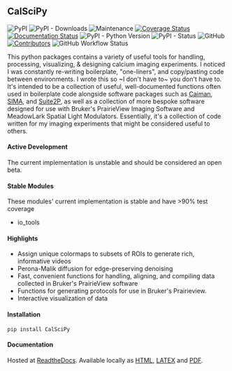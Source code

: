 ## CalSciPy       
<!-- Line 1 Badges... PyPi, Downloads, Maintained, Coverage, Documentation -->
<!-- Line 2 Badges... Python Versions, PyPi Status, License, Contributors -->
![PyPI](https://img.shields.io/pypi/v/CalSciPy)
![PyPI - Downloads](https://img.shields.io/pypi/dm/CalSciPy)
![Maintenance](https://img.shields.io/maintenance/yes/2023)
[![Coverage Status](https://coveralls.io/repos/github/darikoneil/CalSciPy/badge.svg?branch=master)](https://coveralls.io/github/darikoneil/CalSciPy?branch=master)
[![Documentation Status](https://readthedocs.org/projects/calscipy/badge/?version=latest)](https://calscipy.readthedocs.io/en/latest/?badge=latest)
![PyPI - Python Version](https://img.shields.io/pypi/pyversions/CalSciPy?)
![PyPI - Status](https://img.shields.io/pypi/status/CalSciPy)
![GitHub](https://img.shields.io/github/license/darikoneil/CalSciPy)
[![Contributors](https://img.shields.io/github/contributors-anon/darikoneil/CalSciPy)](https://github.com/darikoneil/CalSciPy/graphs/contributors)
![GitHub Workflow Status](https://img.shields.io/github/actions/workflow/status/darikoneil/CalSciPy/calscipy_lint_test_action.yml)

This python packages contains a variety of useful tools for handling, processing, visualizing, & designing calcium 
imaging experiments. I noticed I was constantly re-writing boilerplate, "one-liners", and copy/pasting code between
environments. I wrote this so ~I don't have to~ you don't have to. It's intended to be a collection of useful, 
well-documented functions often used in boilerplate code alongside software packages such as 
[Caiman](https://github.com/flatironinstitute/CaImAn), [SIMA](https://github.com/losonczylab/sima), 
and [Suite2P](https://github.com/MouseLand/suite2p), as well as a collection of more bespoke software designed for use 
with Bruker's PrairieView Imaging Software and MeadowLark Spatial Light Modulators. Essentially, it's a collection of 
code written for my imaging experiments that might be considered useful to others.

#### Active Development
The current implementation is unstable and should be considered an open beta.


#### Stable Modules
These modules' current implementation is stable and have >90% test coverage
* io_tools


#### Highlights
* Assign unique colormaps to subsets of ROIs to generate rich, informative videos
* Perona-Malik diffusion for edge-preserving denoising
* Fast, convenient functions for handling, aligning, and compiling data collected in Bruker's PrairieView software
* Functions for generating protocols for use in Bruker's Prairieview.
* Interactive visualization of data

#### Installation
`pip install CalSciPy`

#### Documentation
Hosted at [ReadtheDocs](https://calscipy.readthedocs.io/en/latest/index.html#).
Available locally as [HTML](https://github.com/darikoneil/CalSciPy/tree/master/docs/build/html), [LATEX](https://github.com/darikoneil/CalSciPy/tree/master/docs/build/latex) and [PDF](https://github.com/darikoneil/CalSciPy/blob/master/docs/build/pdf/calscipy.pdf).
